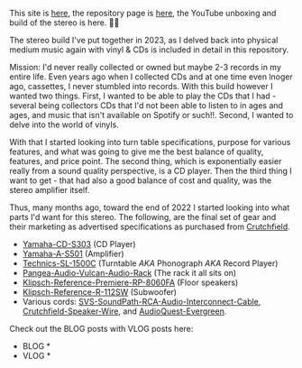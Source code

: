 This site is [here](https://adron.github.io/stereo-build/), the repository page is [here](https://github.com/Adron/stereo-build), the YouTube unboxing and build of the stereo is here. 🤘🏻

The stereo build I've put together in 2023, as I delved back into physical medium music again with vinyl & CDs is included in detail in this repository.

Mission: I'd never really collected or owned but maybe 2-3 records in my entire life. Even years ago when I collected CDs and at one time even lnoger ago, cassettes, I never stumbled into records. With this build however I wanted two things. First, I wanted to be able to play the CDs that I had - several being collectors CDs that I'd not been able to listen to in ages and ages, and music that isn't available on Spotify or such!!. Second, I wanted to delve into the world of vinyls.

With that I started looking into turn table specifications, purpose for various features, and what was going to give me the best balance of quality, features, and price point. The second thing, which is exponentially easier really from a sound quality perspective, is a CD player. Then the third thing I want to get - that had also a good balance of cost and quality, was the stereo amplifier itself.

Thus, many months ago, toward the end of 2022 I started looking into what parts I'd want for this stereo. The following, are the final set of gear and their marketing as advertised specifications as purchased from [Crutchfield](https://www.crutchfield.com/).

* [Yamaha-CD-S303](Yamaha-CD-S303.md) (CD Player)
* [Yamaha-A-S501]() (Amplifier)
* [Technics-SL-1500C]() (Turntable *AKA* Phonograph *AKA* Record Player)
* [Pangea-Audio-Vulcan-Audio-Rack]() (The rack it all sits on)
* [Klipsch-Reference-Premiere-RP-8060FA]() (Floor speakers)
* [Klipsch-Reference-R-112SW]() (Subwoofer)
* Various cords: [SVS-SoundPath-RCA-Audio-Interconnect-Cable](), [Crutchfield-Speaker-Wire](), and  [AudioQuest-Evergreen]().

Check out the BLOG posts with VLOG posts here:
* BLOG
	* 
* VLOG
	* 